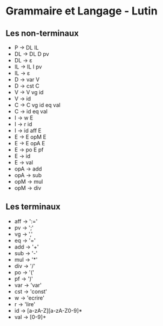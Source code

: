 Grammaire et Langage - Lutin
======================================

Les non-terminaux
---------
* P  → DL IL
* DL → DL D pv
* DL → ε
* IL → IL I pv
* IL → ε
* D → var V
* D → cst C
* V → V vg id
* V → id
* C → C vg id eq val
* C → id eq val
* I → w E
* I → r id
* I → id aff E
* E → E opM E
* E → E opA E
* E → po E pf
* E → id
* E → val
* opA → add
* opA → sub
* opM → mul
* opM → div

Les terminaux
---------

* aff → ':='
* pv  → ';'
* vg  → ','
* eq  → '='
* add → '+'
* sub → '-'
* mul → '*'
* div → '/'
* po  → '('
* pf  → ')'
* var → 'var'
* cst → 'const'
* w   → 'ecrire'
* r   → 'lire'
* id  → [a-zA-Z][a-zA-Z0-9]*
* val → [0-9]+
